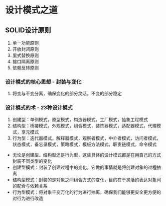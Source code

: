 # 设计模式之道

## SOLID设计原则

1. 单一功能原则
2. 开放封闭原则
3. 里式替换原则
4. 接口隔离原则
5. 依赖反转原则

### 设计模式的核心思想 - 封装与变化

1. 将变与不变分离，确保变化的部分灵活，不变的部分稳定

### 设计模式的术 - 23种设计模式

1. 创建型：单例模式，原型模式，构造器模式，工厂模式，抽象工程模式
2. 结构型：桥接模式，外观模式，组合模式，装饰器模式，适配器模式，代理模式，享元模式
3. 行为型：迭代器模式，解释器模式，观察者模式，中介者模式，访问者模式，状态模式，备忘录模式，策略模式，模板方法模式，职责链模式，命令模式

- 无论是创建型、结构型还是行为型，这些具体的设计模式都是在用自己的方式封装不同类型的变化
- 创建型模式：封装了创建过程中的变化，它做的事情就是将创建对象的过程抽离
- 结构型模式：封装的是对象之间组合方式的变化，目的在于灵活的表达对象间的配合与依赖关系
- 行为型模式：将对象千变万化的行为进行抽离，确保我们能够更安全更方便的对行为进行改造
